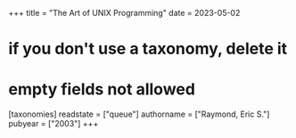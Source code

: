 +++
title = "The Art of UNIX Programming"
date = 2023-05-02
# if you don't use a taxonomy, delete it
# empty fields not allowed
[taxonomies]
  readstate = ["queue"]
  authorname = ["Raymond, Eric S."]
  pubyear = ["2003"]
+++

